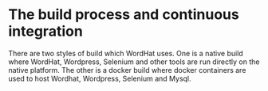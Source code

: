 # The build process and continuous integration

There are two styles of build which WordHat uses. One is a native build where WordHat, Wordpress, Selenium and other tools are run directly on the native platform. The other is a docker build where docker containers are used to host Wordhat, Wordpress, Selenium and Mysql.